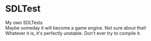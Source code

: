 # SDLTest
My own SDLTests<br>
Maybe someday it will become a game engine. Not sure about that!<br>
Whatever it is, it's perfectly unstable. Don't ever try to compile it.<br>
